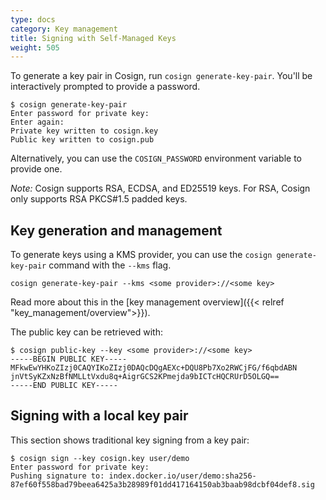 ```yaml
---
type: docs
category: Key management
title: Signing with Self-Managed Keys
weight: 505
---
```


To generate a key pair in Cosign, run `cosign generate-key-pair`. You'll be interactively prompted to provide a password.

```shell
$ cosign generate-key-pair
Enter password for private key:
Enter again:
Private key written to cosign.key
Public key written to cosign.pub
```

Alternatively, you can use the `COSIGN_PASSWORD` environment variable to provide one. 

*Note:* Cosign supports RSA, ECDSA, and ED25519 keys. For RSA, Cosign only supports RSA PKCS#1.5 padded keys.

## Key generation and management

To generate keys using a KMS provider, you can use the `cosign generate-key-pair` command with the `--kms` flag.

```shell
cosign generate-key-pair --kms <some provider>://<some key>
```

Read more about this in the [key management overview]({{< relref "key_management/overview">}}).

The public key can be retrieved with:

```shell
$ cosign public-key --key <some provider>://<some key>
-----BEGIN PUBLIC KEY-----
MFkwEwYHKoZIzj0CAQYIKoZIzj0DAQcDQgAEXc+DQU8Pb7Xo2RWCjFG/f6qbdABN
jnVtSyKZxNzBfNMLLtVxdu8q+AigrGCS2KPmejda9bICTcHQCRUrD5OLGQ==
-----END PUBLIC KEY-----
```

## Signing with a local key pair

This section shows traditional key signing from a key pair:

```shell
$ cosign sign --key cosign.key user/demo
Enter password for private key:
Pushing signature to: index.docker.io/user/demo:sha256-87ef60f558bad79beea6425a3b28989f01dd417164150ab3baab98dcbf04def8.sig
```
